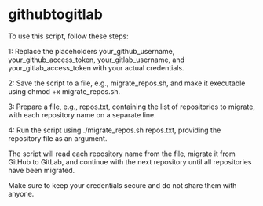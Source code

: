 # githubtogitlab
To use this script, follow these steps:

1: Replace the placeholders your_github_username, your_github_access_token, your_gitlab_username, and your_gitlab_access_token with your actual credentials.

2: Save the script to a file, e.g., migrate_repos.sh, and make it executable using chmod +x migrate_repos.sh.

3: Prepare a file, e.g., repos.txt, containing the list of repositories to migrate, with each repository name on a separate line.

4: Run the script using ./migrate_repos.sh repos.txt, providing the repository file as an argument.

The script will read each repository name from the file, migrate it from GitHub to GitLab, and continue with the next repository until all repositories have been migrated.

Make sure to keep your credentials secure and do not share them with anyone.
